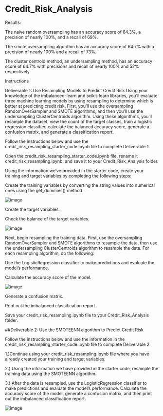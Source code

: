 # Credit_Risk_Analysis

Results:

The naive random oversampling has an accuracy score of 64.3%, a precision of nearly 100%, and a recall of 69%.

The smote oversampling algorithm has an accuracy score of 64.7% with a precision of nearly 100% and a recall of 73%.

The cluster centroid method, an undersampling method, has an accuracy score of 64.7% with precisions and recall of nearly 100% and 52% respectively.

Instructions


Deliverable 1: Use Resampling Models to Predict Credit Risk
Using your knowledge of the imbalanced-learn and scikit-learn libraries, you’ll evaluate three machine learning models by using resampling to determine which is better at predicting credit risk. First, you’ll use the oversampling RandomOverSampler and SMOTE algorithms, and then you’ll use the undersampling ClusterCentroids algorithm. Using these algorithms, you’ll resample the dataset, view the count of the target classes, train a logistic regression classifier, calculate the balanced accuracy score, generate a confusion matrix, and generate a classification report.

Follow the instructions below and use the credit_risk_resampling_starter_code.ipynb file to complete Deliverable 1.

Open the credit_risk_resampling_starter_code.ipynb file, rename it credit_risk_resampling.ipynb, and save it to your Credit_Risk_Analysis folder.

Using the information we’ve provided in the starter code, create your training and target variables by completing the following steps:

Create the training variables by converting the string values into numerical ones using the get_dummies() method.

![image](https://user-images.githubusercontent.com/117233641/232632372-b3807bf5-77dd-44bc-86c7-975b86cce367.png)

Create the target variables.

Check the balance of the target variables.

![image](https://user-images.githubusercontent.com/117233641/232632610-9bca2ad3-7807-48bf-a678-580101679a95.png)


Next, begin resampling the training data. First, use the oversampling RandomOverSampler and SMOTE algorithms to resample the data, then use the undersampling ClusterCentroids algorithm to resample the data. For each resampling algorithm, do the following:

Use the LogisticRegression classifier to make predictions and evaluate the model’s performance.

Calculate the accuracy score of the model.

![image](https://user-images.githubusercontent.com/117233641/232632913-e80e0759-e70a-4751-a9aa-dfdd7087899c.png)


Generate a confusion matrix.

Print out the imbalanced classification report.

Save your credit_risk_resampling.ipynb file to your Credit_Risk_Analysis folder.


##Deliverable 2: Use the SMOTEENN algorithm to Predict Credit Risk

Follow the instructions below and use the information in the credit_risk_resampling_starter_code.ipynb file to complete Deliverable 2.

1.)Continue using your credit_risk_resampling.ipynb file where you have already created your training and target variables.

2.) Using the information we have provided in the starter code, resample the training data using the SMOTEENN algorithm.

3.) After the data is resampled, use the LogisticRegression classifier to make predictions and evaluate the model’s performance.
Calculate the accuracy score of the model, generate a confusion matrix, and then print out the imbalanced classification report.

![image](https://user-images.githubusercontent.com/117233641/232633203-73b73b82-c0bb-41f4-912d-0aec90f9a696.png)

